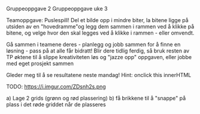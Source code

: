 Gruppeoppgave 2
Gruppeoppgave uke 3

Teamoppgave: Puslespill! Del et bilde opp i mindre biter, la bitene ligge på utsiden av en "hovedramme"og legg dem sammen i rammen ved å klikke på bitene, og velge hvor den skal legges ved å klikke i rammen - eller omvendt.

Gå sammen i teamene deres - planlegg og jobb sammen for å finne en løsning - pass på at alle får bidratt! Blir dere tidlig ferdig, så bruk resten av TP øktene til å slippe kreativiteten løs og "jazze opp" oppgaven, eller jobbe med eget prosjekt sammen

Gleder meg til å se resultatene neste mandag! Hint: onclick this innerHTML


TODO:
https://i.imgur.com/ZDsnh2s.png

a) Lage 2 grids (grønn og rød plassering)
b) få brikkene til å "snappe" på plass i det røde griddet når de plasseres

